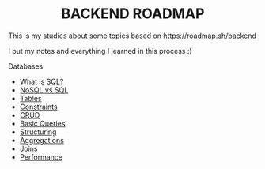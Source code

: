 
<h1 align="center"> BACKEND ROADMAP </h1>

This is my studies about some topics based on https://roadmap.sh/backend

I put my notes and everything I learned in this process :)

Databases
* [What is SQL?](what_is_sql.md)
* [NoSQL vs SQL](nosql_vs_sql.md)
* [Tables](tables.md)
* [Constraints](constraints.md)
* [CRUD](crud.md)
* [Basic Queries](basic_queries.md)
* [Structuring](structuring.md)
* [Aggregations](aggregations.md)
* [Joins](joins.md)
* [Performance](performance.md)

